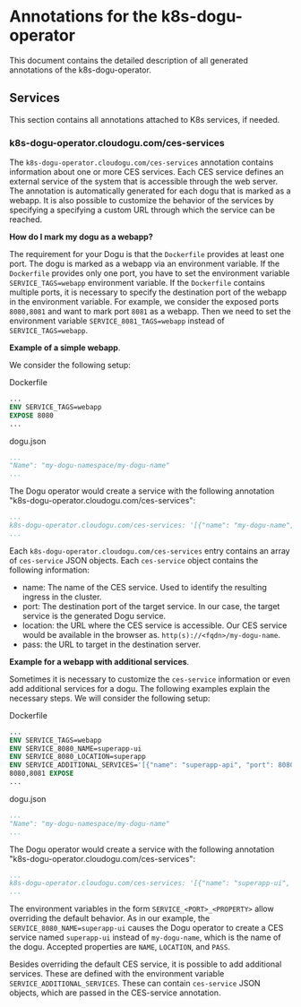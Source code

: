 # Annotations for the k8s-dogu-operator

This document contains the detailed description of all generated annotations of the k8s-dogu-operator.

## Services

This section contains all annotations attached to K8s services, if needed.

### k8s-dogu-operator.cloudogu.com/ces-services

The `k8s-dogu-operator.cloudogu.com/ces-services` annotation contains information about one or more CES services.
Each CES service defines an external service of the system that is accessible through the web server. The annotation is automatically
generated for each dogu that is marked as a webapp. It is also possible to customize the behavior of the services by specifying a
specifying a custom URL through which the service can be reached.

**How do I mark my dogu as a webapp?**

The requirement for your Dogu is that the `Dockerfile` provides at least one port. The dogu is marked as a webapp via
an environment variable. If the `Dockerfile` provides only one port, you have to set the environment variable
`SERVICE_TAGS=webapp` environment variable. If the `Dockerfile` contains multiple ports, it is necessary to specify the destination port of the webapp
in the environment variable. For example, we consider the exposed ports `8080,8081` and want to mark port `8081` as a
webapp. Then we need to set the environment variable `SERVICE_8081_TAGS=webapp` instead of `SERVICE_TAGS=webapp`.

**Example of a simple webapp**.

We consider the following setup:

Dockerfile
```Dockerfile
...
ENV SERVICE_TAGS=webapp
EXPOSE 8080
...
```

dogu.json
```yaml
...
"Name": "my-dogu-namespace/my-dogu-name"
...
```

The Dogu operator would create a service with the following annotation "k8s-dogu-operator.cloudogu.com/ces-services":

```yaml
...
k8s-dogu-operator.cloudogu.com/ces-services: '[{"name": "my-dogu-name", "port":8080, "location":"/my-dogu-name", "pass":"/my-dogu-name"}]'
...
```

Each `k8s-dogu-operator.cloudogu.com/ces-services` entry contains an array of `ces-service` JSON objects. Each
`ces-service` object contains the following information:
* name: The name of the CES service. Used to identify the resulting ingress in the cluster.
* port: The destination port of the target service. In our case, the target service is the generated Dogu service.
* location: the URL where the CES service is accessible. Our CES service would be available in the browser as.
  `http(s)://<fqdn>/my-dogu-name`.
* pass: the URL to target in the destination server.

**Example for a webapp with additional services**.

Sometimes it is necessary to customize the `ces-service` information or even add additional services for a dogu. The
following examples explain the necessary steps. We will consider the following setup:

Dockerfile
```Dockerfile
...
ENV SERVICE_TAGS=webapp
ENV SERVICE_8080_NAME=superapp-ui
ENV SERVICE_8080_LOCATION=superapp
ENV SERVICE_ADDITIONAL_SERVICES='[{"name": "superapp-api", "port": 8080, "location": "api", "pass": "my-dogu-name/api/v2"}]'
8080,8081 EXPOSE
...
```

dogu.json
```yaml
...
"Name": "my-dogu-namespace/my-dogu-name"
...
```

The Dogu operator would create a service with the following annotation "k8s-dogu-operator.cloudogu.com/ces-services":

```yaml
...
k8s-dogu-operator.cloudogu.com/ces-services: '[{"name": "superapp-ui", "port":8080, "location":"/superapp", "pass":"/my-dogu-name"},{"name": "superapp-api", "port":8080, "location":"/api", "pass":"/my-dogu-name/api/v2"}]'
...
```

The environment variables in the form `SERVICE_<PORT>_<PROPERTY>` allow overriding the default behavior. As in our
example, the `SERVICE_8080_NAME=superapp-ui` causes the Dogu operator to create a CES service named `superapp-ui`
instead of `my-dogu-name`, which is the name of the dogu. Accepted properties are `NAME`, `LOCATION`, and `PASS`.

Besides overriding the default CES service, it is possible to add additional services. These are defined with the
environment variable `SERVICE_ADDITIONAL_SERVICES`. These can contain `ces-service` JSON objects, which are passed in the
CES-service annotation.
